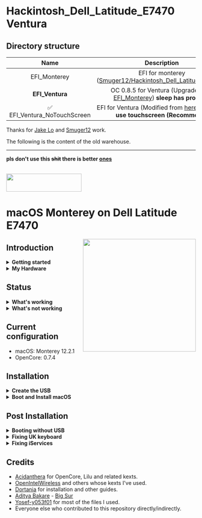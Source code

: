 

# Hackintosh_Dell_Latitude_E7470 Ventura

## Directory structure

|           Name            |                         Description                          |
| :-----------------------: | :----------------------------------------------------------: |
|       EFI_Monterey        | EFI for monterey ([Smuger12/Hackintosh_Dell_Latitude_E7470](https://github.com/Smuger12/Hackintosh_Dell_Latitude_E7470)) |
|     **EFI_Ventura**     | OC 0.8.5 for Ventura (Upgrade from [EFI_Monterey](https://github.com/Smuger12/Hackintosh_Dell_Latitude_E7470)) **sleep has problem** |
| ✅ EFI_Ventura_NoTouchScreen | EFI for Ventura (Modified from [here](https://osxlatitude.com/forums/topic/9179-dell-latitude-e7x70-clover-and-opencore/#comment-104256)) but **can't use touchscreen** **(Recommend)** |

Thanks for [Jake Lo](https://osxlatitude.com/forums/topic/9179-dell-latitude-e7x70-clover-and-opencore/#comment-104256) and  [Smuger12](https://github.com/Smuger12/Hackintosh_Dell_Latitude_E7470) work. 



The following is the content of the old warehouse.

------

**pls don't use this ~~shit~~ there is better [ones](https://osxlatitude.com/forums/topic/9179-dell-latitude-e7x70-clover-and-opencore/?do=findComment&comment=104256)**

<br>

<img src="https://github.com/acidanthera/OpenCorePkg/blob/master/Docs/Logos/OpenCore_with_text_Small.png" width="200" height="48"/>

# macOS Monterey on Dell Latitude E7470 

<img align="right" src="https://imgur.com/25u1lIk.jpg" width="300">

## Introduction

<details>  
<summary><strong>Getting started</strong></summary>
</br>

**Meet the bootloader:**

- [Why OpenCore?](https://dortania.github.io/OpenCore-Install-Guide/why-oc.html)
- [Dortania's website](https://dortania.github.io)

**Recommended tools:**

- Plist editor: [ProperTree](https://github.com/corpnewt/ProperTree)
- EFI Partition Mounting Script: [MountEFI](https://github.com/corpnewt/MountEFI)

</details>

<details>  
<summary><strong>My Hardware</strong></summary>
<br>

| Model              | Dell Latitude E7470                        |
|:-------------------|:-------------------------------------------|
| Processor          | Intel Core i5-6300U                        |
| Graphics           | Integrated Intel HD Graphics 520           |
| Memory             | 8GB 2133MHz DDR4 SODIMM (Dual channel)     |
| Display            | 14" WQHD (2560x1440) with ELAN Touchscreen |
| Storage            | Sandisk 256GB M.2 SATA SSD                 |
| WLAN + Bluetooth   | Intel Dual Band Wireless-AC 8260           |
| Camera             | 1920x1080 FHD Webcam                       |
| Fingerprint Reader | No                                         |
| Soundcard          | Realtek ALC293                             |
| Keyboard           | Backlit Keyboard                           |
| Trackpad           | ALPS Touchpad                              |

</details>

## Status

<details>  
<summary><strong>What's working</strong></summary>
</br>

- [x] Intel HD 520 Graphics **`including graphics acceleration`**
- [x] All USB ports
- [x] Internal camera
- [x] WiFi using [AirportItlwm](https://github.com/OpenIntelWireless/itlwm)
- [x] Bluetooth using [IntelBluetoothFirmware](https://github.com/OpenIntelWireless/IntelBluetoothFirmware) (without IntelBluetoothInjector.kext) and BlueToolFixup.kext from: [BrcmPatchRAM](https://github.com/acidanthera/BrcmPatchRAM)
- [x] Shutdown/Reboot/Sleep/Wake
- [x] Speakers and headphones jack
- [x] Intel Gigabit Ethernet
- [x] iMessage, FaceTime, App Store
- [x] miniDP and HDMI with digital audio passthrough (If you experience cursor lags, try turning on and off one of the displays.)
- [x] Keyboard and Trackpad (two finger vertical swipes)
- [x] DRM (Works with Google Chrome. Tested with Netflix.)
- [x] SD Card Reader using [Sinetek-rtsx](https://github.com/cholonam/Sinetek-rtsx)

</details>
<details>  
<summary><strong>What's not working</strong></summary>
</br>

- [ ] [Multitouch gestures for ALPS touchpad.](https://github.com/adityabakare/macOS-Dell-Latitude-E7470/issues/1)

</details>

## Current configuration

- macOS: Monterey 12.2.1
- OpenCore: 0.7.4

## Installation

<details>
<summary><strong>Create the USB</strong></summary>
<br>

Follow the [guide on the OpenCore documentation](https://dortania.github.io/OpenCore-Install-Guide/installer-guide/) to create a USB for installation. Choose the operating system you use to create the USB and proceed with the guide. At the end of the Create USB section, OpenCore will ask us to do additional configurations. We don't need to do any of that because the `EFI` folder in this repository provides all necessary configurations we need for installation on Dell Latitude E7470.
</details>

<details>
<summary><strong>Boot and Install macOS</strong></summary>
<br>

- Plug in the USB we created to your Dell computer
- Press the Power button to turn on our computer (if you used the Dell to create the USB, shutdown the computer first) and spam `F12` key to launch boot menu and choose your USB to boot from it
- Wait and we will see the Apple icon on a black screen with a progress bar at the bottom
- Then, we will see a menu with four options. Make sure select `Disk Utility` to partition your disk appropriately and format the partition for installing macOS into `APFS`. If you are dual booting with other operating systems, an easier way would be to partition the drive beforehand as some formats like NTFS are readonly on macOS.
- Follow the installation steps and configure the preferences to your liking
- Log in to macOS and enjoy :D

</details>

## Post Installation

<details>
<summary><strong>Booting without USB</strong></summary>
</br>

You need to plug in the installation USB created previously everytime you start macOS after shutdown. If you want to boot without the USB, follow [this guide by OpenCore](https://dortania.github.io/OpenCore-Post-Install/universal/oc2hdd.html#grabbing-opencore-off-the-usb).

</details>

<details>
<summary><strong>Fixing UK keyboard</strong></summary>
<br>

Choose layout file from [`Keyboard_Layouts`](./Keyboard_Layouts) repo directory and put it in `/Library/Keyboard Layouts` directory.

</details>

<details>
<summary><strong>Fixing iServices</strong></summary>

- In order to get Apple Services like App Store working, you need to generate your own SMBIOS(The included one is only for reference).

- For more information on how to do that, visit the [Dortania Guide](https://dortania.github.io/OpenCore-Post-Install/universal/iservices.html#generate-a-new-serial).

</details>

## Credits

- [Acidanthera](https://github.com/acidanthera) for OpenCore, Lilu and related kexts.
- [OpenIntelWireless](https://github.com/OpenIntelWireless) and others whose kexts I've used.
- [Dortania](https://dortania.github.io) for installation and other guides.
- [Aditya Bakare](https://github.com/adityabakare) - [Big Sur](https://github.com/adityabakare/macOS-Dell-Latitude-E7470)
- [Yosef-y053f01](https://github.com/y053f01) for most of the files I used.
- Everyone else who contributed to this repository directly/indirectly.
